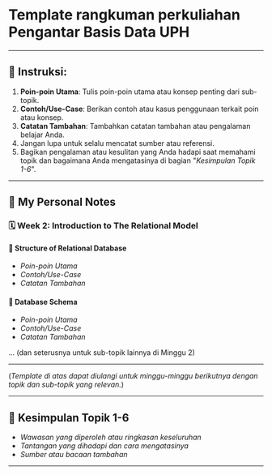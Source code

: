 # Template rangkuman perkuliahan Pengantar Basis Data UPH
---
## 📝 Instruksi:

1. **Poin-poin Utama**: Tulis poin-poin utama atau konsep penting dari sub-topik.
2. **Contoh/Use-Case**: Berikan contoh atau kasus penggunaan terkait poin atau konsep.
3. **Catatan Tambahan**: Tambahkan catatan tambahan atau pengalaman belajar Anda.
4. Jangan lupa untuk selalu mencatat sumber atau referensi.
5. Bagikan pengalaman atau kesulitan yang Anda hadapi saat memahami topik dan bagaimana Anda mengatasinya di bagian "*_Kesimpulan Topik 1-6_*".
---

## 📘 My Personal Notes

### 🗓️ Week 2: Introduction to The Relational Model

#### 📍 Structure of Relational Database
- _Poin-poin Utama_
- _Contoh/Use-Case_
- _Catatan Tambahan_

#### 📍 Database Schema
- _Poin-poin Utama_
- _Contoh/Use-Case_
- _Catatan Tambahan_

... (dan seterusnya untuk sub-topik lainnya di Minggu 2)

---

(_Template di atas dapat diulangi untuk minggu-minggu berikutnya dengan topik dan sub-topik yang relevan._)

---

## 📝 Kesimpulan Topik 1-6
- _Wawasan yang diperoleh atau ringkasan keseluruhan_
- _Tantangan yang dihadapi dan cara mengatasinya_
- _Sumber atau bacaan tambahan_

---
